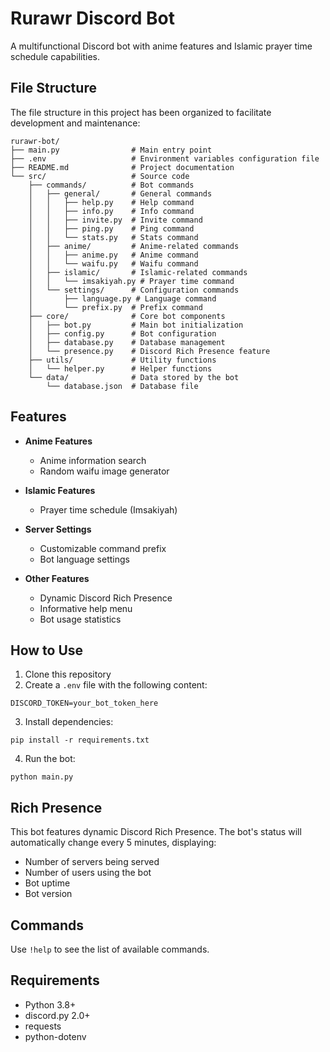 # Rurawr Discord Bot

A multifunctional Discord bot with anime features and Islamic prayer time schedule capabilities.

## File Structure

The file structure in this project has been organized to facilitate development and maintenance:

```
rurawr-bot/
├── main.py                # Main entry point
├── .env                   # Environment variables configuration file
├── README.md              # Project documentation
└── src/                   # Source code
    ├── commands/          # Bot commands
    │   ├── general/       # General commands
    │   │   ├── help.py    # Help command
    │   │   ├── info.py    # Info command
    │   │   ├── invite.py  # Invite command
    │   │   ├── ping.py    # Ping command
    │   │   └── stats.py   # Stats command
    │   ├── anime/         # Anime-related commands
    │   │   ├── anime.py   # Anime command
    │   │   └── waifu.py   # Waifu command
    │   ├── islamic/       # Islamic-related commands
    │   │   └── imsakiyah.py # Prayer time command
    │   └── settings/      # Configuration commands
    │       ├── language.py # Language command
    │       └── prefix.py  # Prefix command
    ├── core/              # Core bot components
    │   ├── bot.py         # Main bot initialization
    │   ├── config.py      # Bot configuration
    │   ├── database.py    # Database management
    │   └── presence.py    # Discord Rich Presence feature
    ├── utils/             # Utility functions
    │   └── helper.py      # Helper functions
    └── data/              # Data stored by the bot
        └── database.json  # Database file
```

## Features

- **Anime Features**
  - Anime information search
  - Random waifu image generator
  
- **Islamic Features**
  - Prayer time schedule (Imsakiyah)
  
- **Server Settings**
  - Customizable command prefix
  - Bot language settings
  
- **Other Features**
  - Dynamic Discord Rich Presence
  - Informative help menu
  - Bot usage statistics

## How to Use

1. Clone this repository
2. Create a `.env` file with the following content:
```
DISCORD_TOKEN=your_bot_token_here
```
3. Install dependencies:
```
pip install -r requirements.txt
```
4. Run the bot:
```
python main.py
```

## Rich Presence

This bot features dynamic Discord Rich Presence. The bot's status will automatically change every 5 minutes, displaying:

- Number of servers being served
- Number of users using the bot
- Bot uptime
- Bot version

## Commands

Use `!help` to see the list of available commands.

## Requirements

- Python 3.8+
- discord.py 2.0+
- requests
- python-dotenv 